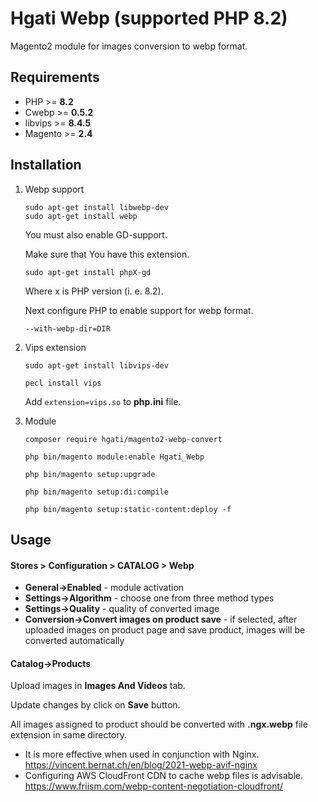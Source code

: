 # Hgati Webp (supported PHP 8.2)

Magento2 module for images conversion to webp format.


## Requirements

* PHP >= **8.2**
* Cwebp >= **0.5.2**
* libvips >= **8.4.5**
* Magento >= **2.4**

## Installation

1. Webp support

    ```shell script
    sudo apt-get install libwebp-dev
    sudo apt-get install webp
    ```
   
   You must also enable GD-support.
   
   Make sure that You have this extension.
   
    ```shell script
   sudo apt-get install phpX-gd
   ```
   
   Where x is PHP version (i. e. 8.2).
   
   Next configure PHP to enable support for webp format.
   
    ```shell script
    --with-webp-dir=DIR
    ```   
   
2. Vips extension

    ```shell script
    sudo apt-get install libvips-dev
    
    pecl install vips
    ```
    
    Add `extension=vips.so` to **php.ini** file.

3. Module

    ```shell  
    composer require hgati/magento2-webp-convert  
    
    php bin/magento module:enable Hgati_Webp
    
    php bin/magento setup:upgrade
    
    php bin/magento setup:di:compile
    
    php bin/magento setup:static-content:deploy -f
    ```

## Usage

#### **Stores > Configuration > CATALOG > Webp**

* **General->Enabled** - module activation
* **Settings->Algorithm** - choose one from three method types 
* **Settings->Quality** - quality of converted image
* **Conversion->Convert images on product save** - if selected,
 after uploaded images on product page and save product, images will be converted automatically
 
#### Catalog->Products

Upload images in **Images And Videos** tab.

Update changes by click on **Save** button.

All images assigned to product should be converted with **.ngx.webp** file extension in same directory.

- It is more effective when used in conjunction with Nginx.
https://vincent.bernat.ch/en/blog/2021-webp-avif-nginx
- Configuring AWS CloudFront CDN to cache webp files is advisable.
https://www.friism.com/webp-content-negotiation-cloudfront/

